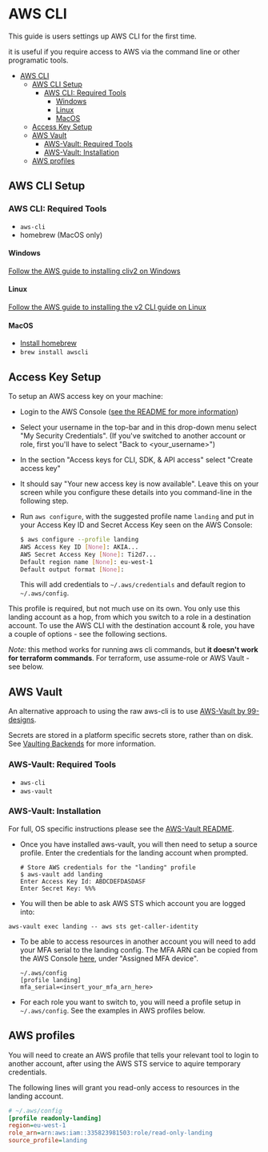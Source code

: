 # AWS CLI

This guide is users settings up AWS CLI for the first time.

it is useful if you require access to AWS via the command line or other programatic tools.

- [AWS CLI](#aws-cli)
  - [AWS CLI Setup](#aws-cli-setup)
    - [AWS CLI: Required Tools](#aws-cli-required-tools)
      - [Windows](#windows)
      - [Linux](#linux)
      - [MacOS](#macos)
  - [Access Key Setup](#access-key-setup)
  - [AWS Vault](#aws-vault)
    - [AWS-Vault: Required Tools](#aws-vault-required-tools)
    - [AWS-Vault: Installation](#aws-vault-installation)
  - [AWS profiles](#aws-profiles)

## AWS CLI Setup

### AWS CLI: Required Tools

- `aws-cli`
- homebrew (MacOS only)

#### Windows

[Follow the AWS guide to installing cliv2 on Windows](https://docs.aws.amazon.com/cli/latest/userguide/install-cliv2-windows.html#cliv2-windows-prereq)

#### Linux

[Follow the AWS guide to installing the v2 CLI guide on Linux](https://docs.aws.amazon.com/cli/latest/userguide/install-cliv2-linux.html#cliv2-linux-install)

#### MacOS

- [Install homebrew](https://brew.sh/)
- `brew install awscli`

## Access Key Setup

To setup an AWS access key on your machine:

- Login to the AWS Console ([see the README for more information](../README.md))
- Select your username in the top-bar and in this drop-down menu select "My Security Credentials". (If you've switched to another account or role, first you'll have to select "Back to <your_username>")
- In the section "Access keys for CLI, SDK, & API access" select "Create access key"
- It should say "Your new access key is now available". Leave this on your screen while you configure these details into you command-line in the following step.
- Run `aws configure`, with the suggested profile name `landing` and put in your Access Key ID and Secret Access Key seen on the AWS Console:

   ```bash
   $ aws configure --profile landing
   AWS Access Key ID [None]: AKIA...
   AWS Secret Access Key [None]: Ti2d7...
   Default region name [None]: eu-west-1
   Default output format [None]:
   ```

   This will add credentials to `~/.aws/credentials` and default region to `~/.aws/config`.

This profile is required, but not much use on its own. You only use this landing account as a hop, from which you switch to a role in a destination account. To use the AWS CLI with the destination account & role, you have a couple of options - see the following sections.

*Note:* this method works for running aws cli commands, but **it doesn't work for terraform commands**. For terraform, use assume-role or AWS Vault - see below.

## AWS Vault

An alternative approach to using the raw aws-cli is to use [AWS-Vault by 99-designs](https://github.com/99designs/aws-vault).

Secrets are stored in a platform specific secrets store, rather than on disk. See [Vaulting Backends](https://github.com/99designs/aws-vault#vaulting-backends) for more information.

### AWS-Vault: Required Tools

- `aws-cli`
- `aws-vault`

### AWS-Vault: Installation

For full, OS specific instructions please see the [AWS-Vault README](https://github.com/99designs/aws-vault#installing).

- Once you have installed aws-vault, you will then need to setup a source profile. Enter the credentials for the landing account when prompted.

   ```shell
   # Store AWS credentials for the "landing" profile
   $ aws-vault add landing
   Enter Access Key Id: ABDCDEFDASDASF
   Enter Secret Key: %%%
   ```

- You will then be able to ask AWS STS which account you are logged into:

```shell
aws-vault exec landing -- aws sts get-caller-identity
```

- To be able to access resources in another account you will need to add your MFA serial to the landing config. The MFA ARN can be copied from the AWS Console [here](https://console.aws.amazon.com/iam/home#/security_credentials), under "Assigned MFA device".

   ```shell
   ~/.aws/config
   [profile landing]
   mfa_serial=<insert_your_mfa_arn_here>
   ```

- For each role you want to switch to, you will need a profile setup in `~/.aws/config`. See the examples in AWS profiles below.

## AWS profiles

You will need to create an AWS profile that tells your relevant tool to login to another account, after using the AWS STS service to aquire temporary credentials.

The following lines will grant you read-only access to resources in the landing account.

```ini
# ~/.aws/config
[profile readonly-landing]
region=eu-west-1
role_arn=arn:aws:iam::335823981503:role/read-only-landing
source_profile=landing
```

